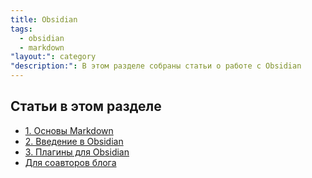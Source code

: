 ```yaml
---
title: Obsidian
tags:
  - obsidian
  - markdown
"layout:": category
"description:": В этом разделе собраны статьи о работе с Obsidian
---
```

## Статьи в этом разделе

- [1. Основы Markdown](1.%20Основы%20Markdown.md)
- [2. Введение в Obsidian](2.%20Введение%20в%20Obsidian.md)
- [3. Плагины для Obsidian](3.%20Плагины%20для%20Obsidian.md)
- [Для соавторов блога](Для%20соавторов%20блога.md)